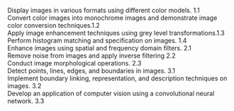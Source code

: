 Display images in various formats using different color models. 1.1\
Convert color images into monochrome images and demonstrate image color conversion techniques.1.2\
Apply image enhancement techniques using grey level transformations.1.3\
Perform histogram matching and specification on images. 1.4\
Enhance images using spatial and frequency domain filters. 2.1\
Remove noise from images and apply inverse filtering 2.2\
Conduct image morphological operations. 2.3\
Detect points, lines, edges, and boundaries in images. 3.1\
Implement boundary linking, representation, and description   techniques on images. 3.2\
Develop an application of computer vision using a convolutional neural network. 3.3
